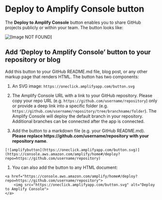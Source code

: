 # Deploy to Amplify Console button<a name="one-click"></a>

The **Deploy to Amplify Console** button enables you to share GitHub projects publicly or within your team\. The button looks like:

![\[Image NOT FOUND\]](http://docs.aws.amazon.com/amplify/latest/userguide/images/button.png)

## Add ‘Deploy to Amplify Console’ button to your repository or blog<a name="add-deploy-to-amplify-console-button-to-your-repository-or-blog"></a>

Add this button to your GitHub README\.md file, blog post, or any other markup page that renders HTML\. The button has two components:

1. An SVG image: `https://oneclick.amplifyapp.com/button.svg` 

1. The Amplify Console URL with a link to your GitHub repository\. Please copy your repo URL \(e\.g\. `https://github.com/username/repository`\) only or provide a deep link into a specific folder \(e\.g\. `https://github.com/username/repository/tree/branchname/folder`\)\. The Amplify Console will deploy the default branch in your repository\. Additional branches can be connected after the app is connected\.

1. Add the button to a markdown file \(e\.g\. your GitHub README\.md\)\. **Please replace https://github\.com/username/repository with your repository name**\.

```
[![amplifybutton](https://oneclick.amplifyapp.com/button.svg)](https://console.aws.amazon.com/amplify/home#/deploy?repo=https://github.com/username/repository)
```

1. You can also add the button to any HTML document:

```
<a href="https://console.aws.amazon.com/amplify/home#/deploy?repo=https://github.com/username/repository">
    <img src="https://oneclick.amplifyapp.com/button.svg" alt="Deploy to Amplify Console">
</a>
```